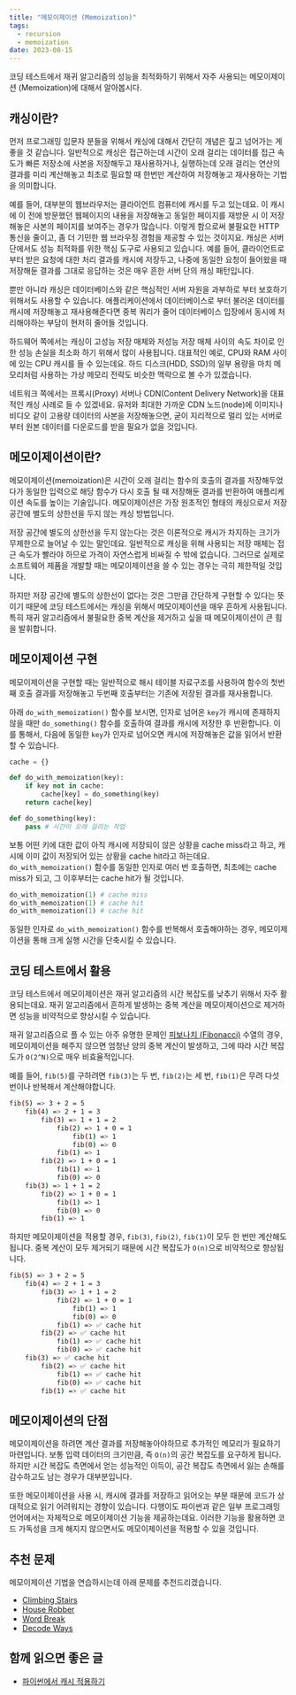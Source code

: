 ```yaml
---
title: "메모이제이션 (Memoization)"
tags:
  - recursion
  - memoization
date: 2023-08-15
---
```


코딩 테스트에서 재귀 알고리즘의 성능을 최적화하기 위해서 자주 사용되는 메모이제이션 (Memoization)에 대해서 알아봅시다.

## 캐싱이란?

먼저 프로그래밍 입문자 분들을 위해서 캐싱에 대해서 간단히 개념은 짚고 넘어가는 게 좋을 것 같습니다.
일반적으로 캐싱은 접근하는데 시간이 오래 걸리는 데이터를 접근 속도가 빠른 저장소에 사본을 저장해두고 재사용하거나, 실행하는데 오래 걸리는 연산의 결과를 미리 계산해놓고 최초로 필요할 때 한번만 계산하여 저장해놓고 재사용하는 기법을 의미합니다.

예를 들어, 대부분의 웹브라우저는 클라이언트 컴퓨터에 캐시를 두고 있는데요. 이 캐시에 이 전에 방문했던 웹페이지의 내용을 저장해놓고 동일한 페이지를 재방문 시 이 저장해놓은 사본의 페이지를 보여주는 경우가 많습니다. 이렇게 함으로써 불필요한 HTTP 통신을 줄이고, 좀 더 기민한 웹 브라우징 경험을 제공할 수 있는 것이지요.
캐싱은 서버 단에서도 성능 최적화를 위한 핵심 도구로 사용되고 있습니다. 예를 들어, 클라이언트로 부터 받은 요청에 대한 처리 결과를 캐시에 저장두고, 나중에 동일한 요청이 들어왔을 때 저장해둔 결과를 그대로 응답하는 것은 매우 흔한 서버 단의 캐싱 패턴입니다.

뿐만 아니라 캐싱은 데이터베이스와 같은 핵심적인 서버 자원을 과부하로 부터 보호하기 위해서도 사용할 수 있습니다. 애플리케이션에서 데이터베이스로 부터 불러온 데이터를 캐시에 저장해놓고 재사용해준다면 중복 쿼리가 줄어 데이터베이스 입장에서 동시에 처리해야하는 부담이 현저히 줄어들 것입니다.

하드웨어 쪽에서는 캐싱이 고성능 저장 매체와 저성능 저장 매체 사이의 속도 차이로 인한 성능 손실을 최소화 하기 위해서 많이 사용됩니다. 대표적인 예로, CPU와 RAM 사이에 있는 CPU 캐시를 들 수 있는데요. 하드 디스크(HDD, SSD)의 일부 용량을 마치 메모리처럼 사용하는 가상 메모리 전략도 비슷한 맥략으로 볼 수가 있겠습니다.

네트워크 쪽에서는 프록시(Proxy) 서버나 CDN(Content Delivery Network)을 대표적인 캐싱 사례로 들 수 있겠네요. 유저와 최대한 가까운 CDN 노드(node)에 이미지나 비디오 같이 고용량 데이터의 사본을 저장해놓으면, 굳이 지리적으로 멀리 있는 서버로 부터 원본 데이터를 다운로드를 받을 필요가 없을 것입니다.

## 메모이제이션이란?

메모이제이션(memoization)은 시간이 오래 걸리는 함수의 호출의 결과를 저장해두었다가 동일한 입력으로 해당 함수가 다시 호출 될 때 저장해둔 결과를 반환하여 애플리케이션 속도를 높이는 기술입니다.
메모이제이션은 가장 원초적인 형태의 캐싱으로서 저장 공간에 별도의 상한선을 두지 않는 캐싱 방법입니다.

저장 공간에 별도의 상한선을 두지 않는다는 것은 이론적으로 캐시가 차지하는 크기가 무제한으로 늘어날 수 있는 말인데요.
일반적으로 캐싱을 위해 사용되는 저장 매체는 접근 속도가 빨라야 하므로 가격이 자연스럽게 비싸질 수 밖에 없습니다.
그러므로 실제로 소프트웨어 제품을 개발할 때는 메모이제이션을 쓸 수 있는 경우는 극히 제한적일 것입니다.

하지만 저장 공간에 별도의 상한선이 없다는 것은 그만큼 간단하게 구현할 수 있다는 뜻이기 때문에 코딩 테스트에서는 캐싱을 위해서 메모이제이션을 매우 흔하게 사용됩니다.
특히 재귀 알고리즘에서 불필요한 중복 계산을 제거하고 싶을 때 메모이제이션이 큰 힘을 발휘합니다.

## 메모이제이션 구현

메모이제이션을 구현할 때는 일반적으로 해시 테이블 자료구조를 사용하여 함수의 첫번째 호출 결과를 저장해놓고 두번째 호출부터는 기존에 저장된 결과를 재사용합니다.

아래 `do_with_memoization()` 함수를 보시면, 인자로 넘어온 `key`가 캐시에 존재하지 않을 때만 `do_something()` 함수를 호출하여 결과를 캐시에 저장한 후 반환합니다.
이를 통해서, 다음에 동일한 `key`가 인자로 넘어오면 캐시에 저장해놓은 값을 읽어서 반환할 수 있습니다.

```py
cache = {}

def do_with_memoization(key):
    if key not in cache:
        cache[key] = do_something(key)
    return cache[key]

def do_something(key):
    pass # 시간이 오래 걸리는 작업
```

보통 어떤 키에 대한 값이 아직 캐시에 저장되이 않은 상황을 cache miss라고 하고, 캐시에 이미 값이 저장되어 있는 상황을 cache hit라고 하는데요.
`do_with_memoization()` 함수를 동일한 인자로 여러 번 호출하면, 최초에는 cache miss가 되고, 그 이후부터는 cache hit가 될 것입니다.

```py
do_with_memoization(1) # cache miss
do_with_memoization(1) # cache hit
do_with_memoization(1) # cache hit
```

동일한 인자로 `do_with_memoization()` 함수를 반복해서 호출해야하는 경우, 메모이제이션을 통해 크게 실행 시간을 단축시킬 수 있습니다.

## 코딩 테스트에서 활용

코딩 테스트에서 메모이제이션은 재귀 알고리즘의 시간 복잡도를 낮추기 위해서 자주 활용되는데요.
재귀 알고리즘에서 흔하게 발생하는 중복 계산을 메모이제이션으로 제거하면 성능을 비약적으로 향상시킬 수 있습니다.

재귀 알고리즘으로 플 수 있는 아주 유명한 문제인 [피보나치 (Fibonacci)](/algorithms/fibonacci/) 수열의 경우,
메모이제이션을 해주지 않으면 엄청난 양의 중복 계산이 발생하고, 그에 따라 시간 복잡도가 `O(2^N)`으로 매우 비효율적입니다.

예를 들어, `fib(5)`를 구하려면 `fib(3)`는 두 번, `fib(2)`는 세 번, `fib(1)`은 무려 다섯 번이나 반복해서 계산해야합니다.

```sh
fib(5) => 3 + 2 = 5
    fib(4) => 2 + 1 = 3
        fib(3) => 1 + 1 = 2
            fib(2) => 1 + 0 = 1
                fib(1) => 1
                fib(0) => 0
            fib(1) => 1
        fib(2) => 1 + 0 = 1
            fib(1) => 1
            fib(0) => 0
    fib(3) => 1 + 1 = 2
        fib(2) => 1 + 0 = 1
            fib(1) => 1
            fib(0) => 0
        fib(1) => 1
```

하지만 메모이제이션을 적용할 경우, `fib(3)`, `fib(2)`, `fib(1)`이 모두 한 번만 계산해도 됩니다.
중복 계산이 모두 제거되기 때문에 시간 복잡도가 `O(n)`으로 비약적으로 향상됩니다.

```sh
fib(5) => 3 + 2 = 5
    fib(4) => 2 + 1 = 3
        fib(3) => 1 + 1 = 2
            fib(2) => 1 + 0 = 1
                fib(1) => 1
                fib(0) => 0
            fib(1) => ✅ cache hit
        fib(2) => ✅ cache hit
            fib(1) => ✅ cache hit
            fib(0) => ✅ cache hit
    fib(3) => ✅ cache hit
        fib(2) => ✅ cache hit
            fib(1) => ✅ cache hit
            fib(0) => ✅ cache hit
        fib(1) => ✅ cache hit
```

## 메모이제이션의 단점

메모이제이션을 하려면 계산 결과를 저장해놓아야하므로 추가적인 메모리가 필요하기 마련입니다.
보통 입력 데이터의 크기만큼, 즉 `O(n)`의 공간 복잡도를 요구하게 됩니다.
하지만 시간 복잡도 측면에서 얻는 성능적인 이득이, 공간 복잡도 측면에서 잃는 손해를 감수하고도 남는 경우가 대부분입니다.

또한 메모이제이션을 사용 시, 캐시에 결과를 저장하고 읽어오는 부분 때문에 코드가 상대적으로 읽기 어려워지는 경향이 있습니다.
다행이도 파이썬과 같은 일부 프로그래밍 언어에서는 자체적으로 메모이제이션 기능을 제공하는데요.
이러한 기능을 활용하면 코드 가독성을 크게 해지지 않으면서도 메모이제이션을 적용할 수 있을 것입니다.

## 추천 문제

메모이제이션 기법을 연습하시는데 아래 문제를 추천드리겠습니다.

- [Climbing Stairs](/problems/climbing-stairs/)
- [House Robber](/problems/house-robber/)
- [Word Break](/problems/word-break/)
- [Decode Ways](/problems/decode-ways/)

## 함께 읽으면 좋은 글

- [파이썬에서 캐시 적용하기](https://www.daleseo.com/python-cache/)
